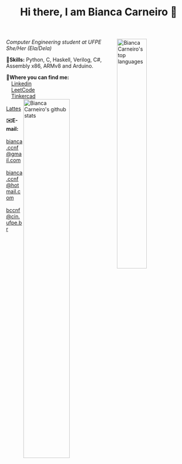 <header>
<h1> Hi there, I am Bianca Carneiro 👋</h1>
</header>
  
<body>
  <p>
    <img alt="Bianca Carneiro's top languages" width="40%" align="right" src="https://github-readme-stats.vercel.app/api/top-langs/?username=BiancaCarneiro&theme=tokyonight &layout=compact&count_private=true&langs_count=8&exclude_repo=Individual-SnakeWorld"/>
    <i>Computer Engineering student at UFPE<br>
      She/Her (Ela/Dela)</i>
   </p>
<p><b>🧠Skills:</b> Python, C, Haskell, Verilog, C#, Assembly x86, ARMv8 and Arduino.</p>
<p><b>💬Where you can find me:</b><br>
    &emsp;<a href="https://www.linkedin.com/in/bianca-carneiro-da-cunha-77222b191/">Linkedin</a><br>
    &emsp;<a href="https://leetcode.com/bccnf/">LeetCode</a><br>
    &emsp;<a href="https://www.tinkercad.com/users/ktm1UhjdPZW-bianca-carneiro-da-cunha">Tinkercad</a><br>
  <img alt="Bianca Carneiro's github stats" align="right" width="50%" src="https://github-readme-stats.vercel.app/api?username=BiancaCarneiro&show_icons=true&theme=tokyonight &count_private=true&include_all_commits=true" />
    &emsp;<a href="http://lattes.cnpq.br/7849446439578091">Lattes</a><br>
</p>
<p><b>✉️E-mail:</b><br>
      &emsp;<a href="mailto:bianca.ccnf@gmail.com">bianca.ccnf@gmail.com</a><br>
      &emsp;<a href="mailto:bianca.ccnf@hotmail.com">bianca.ccnf@hotmail.com</a><br>
      &emsp;<a href="mailto:bccnf@cin.ufpe.br">bccnf@cin.ufpe.br</a>
</p>
</body>

